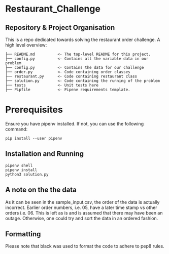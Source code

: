 # Restaurant_Challenge

## Repository & Project Organisation

This is a repo dedicated towards solving the restaurant order challenge. A high level overview:

    ├── README.md          <- The top-level README for this project.
    ├── config.py          <- Contains all the variable data in our problem
    ├── config.py          <- Contains the data for our challenge
    ├── order.py           <- Code containing order classes
    ├── restaurant.py      <- Code containing restaurant class
    ├── solution.py        <- Code containing the running of the problem
    ├── tests              <- Unit tests here
    ├── Pipfile            <- Pipenv requirements template.

# Prerequisites

Ensure you have pipenv installed.  If not, you can use the following command:

    pip install --user pipenv

## Installation and Running

    pipenv shell
    pipenv install
    python3 solution.py


## A note on the the data

As it can be seen in the sample_input.csv, the order of the data is actually incorrect. Earlier order numbers, i.e. 05, have a later time stamp vs other orders i.e. 06. This is left as is and is assumed that there may have been an outage. Otherwise, one could try and sort the data in an ordered fashion.


## Formatting

Please note that black was used to format the code to adhere to pep8 rules.
